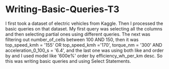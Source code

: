 # Writing-Basic-Queries-T3
I first took a dataset of electric vehicles from Kaggle. Then I processed the basic queries on that dataset. My first query was selecting all the columns and then selecting partial ones using different queries. The next was filtering out number_of_cells between 100 AND 150, then it was top_speed_kmh = '155' OR top_speed_kmh ='170', torque_nm = '300' AND acceleration_0_100_s = '6.4', and the last one was using both like and order by and I used model like '600e%'
order by efficiency_wh_per_km desc.
So this was writing basic queries and using Select Statements.
